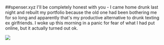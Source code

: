 ##spenser.xyz
I'll be completely honest with you - I came home drunk last night and rebuilt my portfolio because the old one had been bothering me for so long and apparently that's my productive alternative to drunk texting ex girlfriends. I woke up this morning in a panic for fear of what I had put online, but it actually turned out ok.

<img src="https://dl.dropboxusercontent.com/u/6618376/spenserxyz_screen.jpg">

